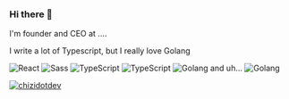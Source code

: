 ### Hi there 👋

I'm founder and CEO at ....

I write a lot of Typescript, but I really love Golang

<p>
    <img alt="React" src="https://img.shields.io/badge/-React-45b8d8?style=flat-square&logo=react&logoColor=white" />
    <img alt="Sass" src="https://img.shields.io/badge/-Sass-CC6699?style=flat-square&logo=sass&logoColor=white" />
    <img alt="TypeScript" src="https://img.shields.io/badge/-TypeScript-007ACC?style=flat-square&logo=typescript&logoColor=white" />
    <img alt="TypeScript" src="https://img.shields.io/badge/node.js-6DA55F?style=flat-square&logo=node.js&logoColor=white" />
    <img alt="Golang" src="https://img.shields.io/badge/go-%2300ADD8.svg?style=flat-square&logo=go&logoColor=white" />
    and uh...
    <img alt="Golang" src="https://img.shields.io/badge/NeoVim-%2357A143.svg?&style=flat-square&logo=neovim&logoColor=white" />
</p>


<a href="https://twitter.com/chizidotdev" target="blank">
    <img src="https://img.shields.io/twitter/follow/chizidotdev" alt="chizidotdev" />
</a>
